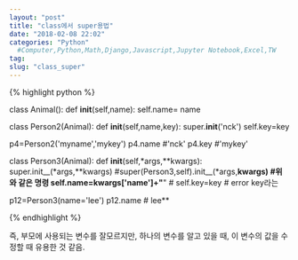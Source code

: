 ```yaml
---
layout: "post"
title: "class에서 super용법"
date: "2018-02-08 22:02"
categories: "Python"
  #Computer,Python,Math,Django,Javascript,Jupyter Notebook,Excel,TW
tag:
slug: "class_super"
---
```


{% highlight python %}

class Animal():
  def __init__(self,name):
    self.name= name


class Person2(Animal):
  def __init__(self,name,key):
    super.__init__('nck')
    self.key=key

p4=Person2('myname','mykey')
p4.name #'nck'
p4.key #'mykey'


class Person3(Animal):
  def __init__(self,*args,**kwargs):
    super.init__(*args,**kwargs)
    #super(Person3,self).init__(*args,**kwargs) #위와 같은 명령
    self.name=kwargs['name']+"**"
    # self.key=key # error key라는

p12=Person3(name='lee')
p12.name # lee**


{% endhighlight %}

즉, 부모에 사용되는 변수를 잘모르지만, 하나의 변수를 알고 있을 때, 이 변수의 값을 수정할 때 유용한 것 같음.
